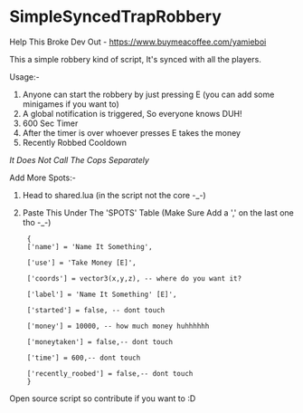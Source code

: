 # SimpleSyncedTrapRobbery
Help This Broke Dev Out - https://www.buymeacoffee.com/yamieboi
 
 
This a simple robbery kind of script, It's synced with all the players.

Usage:-
1. Anyone can start the robbery by just pressing E (you can add some minigames if you want to)
2. A global notification is triggered, So everyone knows DUH!
3. 600 Sec Timer 
4. After the timer is over whoever presses E  takes the money
5. Recently Robbed Cooldown

*It Does Not Call The Cops Separately* 

Add More Spots:-

1. Head to shared.lua (in the script not the core -_-)
2. Paste This Under The 'SPOTS' Table (Make Sure Add a ',' on the last one tho -_-)

 

        
        { 
        ['name'] = 'Name It Something',
        
        ['use'] = 'Take Money [E]',
        
        ['coords'] = vector3(x,y,z), -- where do you want it?
        
        ['label'] = 'Name It Something' [E]',
        
        ['started'] = false, -- dont touch
        
        ['money'] = 10000, -- how much money huhhhhhh
       
        ['moneytaken'] = false,-- dont touch
        
        ['time'] = 600,-- dont touch
        
        ['recently_roobed'] = false,-- dont touch 
        }
        
  

Open source script so contribute if you want to :D
